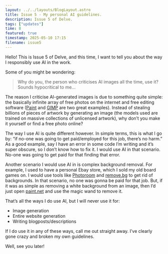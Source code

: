 ```yaml
---
layout: ../../layouts/BlogLayout.astro
title: Issue 5 - My personal AI guidelines.
description: Issue 5 of Delve.
tags: ["updates"]
time: 8
featured: true
timestamp: 2025-05-10 17:15
filename: issue5
---
```


Hello! This is Issue 5 of Delve, and this time, I want to tell you about the way I responsibly use AI in the work.

Some of you might be wondering:

> Why do you, the person who criticises AI images all the time, use it? Sounds hypocritical to me...

The reason I criticise AI-generated images is due to something quite simple: the basically infinite array of free photos on the internet and free editing software ([Paint](https://www.microsoft.com/en-us/windows/paint) and [GIMP](https://www.gimp.org/) are two great examples). Instead of stealing billions of pieces of artwork by generating an image (the models used are trained on massive collections of unlicensed artwork), why don’t you make it yourself or find a free photo online?

The way I use AI is quite different however. In simple terms, this is what I go by: “if no-one was going to get paid/employed for this job, there’s no harm.” As a good example, say I have an error in some code I’m writing and it’s super obscure, so I don’t know how to fix it. I would use AI in that scenario. No-one was going to get paid for that finding that error.

Another scenario I would use AI in is complex background removal. For example, I used to have a personal Ebay store, which I sold my old board games on. I would use tools like [Photoroom](https://www.photoroom.com/tools/background-remover) and [remove.bg](https://remove.bg) to get rid of backgrounds. In that scenario, no one was gonna be paid for that job. But, if it was as simple as removing a white background from an image, then I’d just open [paint.net](https://getpaint.net/) and use the magic wand to remove it.

That’s all the ways I do use AI, but I will never use it for:

- Image generation
- Entire website generation
- Writing blogposts/descriptions

If I do use it in any of these ways, call me out straight away. I’ve clearly gone crazy and broken my own guidelines.

Well, see you later!